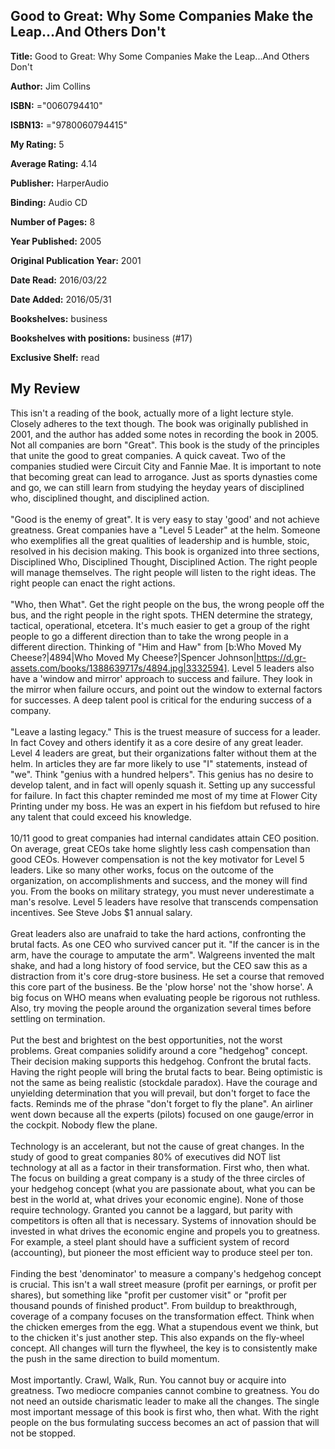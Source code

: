 ## Good to Great: Why Some Companies Make the Leap...And Others Don't

**Title:** Good to Great: Why Some Companies Make the Leap...And Others Don't

**Author:** Jim Collins

**ISBN:** ="0060794410"

**ISBN13:** ="9780060794415"

**My Rating:** 5

**Average Rating:** 4.14

**Publisher:** HarperAudio

**Binding:** Audio CD

**Number of Pages:** 8

**Year Published:** 2005

**Original Publication Year:** 2001

**Date Read:** 2016/03/22

**Date Added:** 2016/05/31

**Bookshelves:** business

**Bookshelves with positions:** business (#17)

**Exclusive Shelf:** read


## My Review

This isn't a reading of the book, actually more of a light lecture style. Closely adheres to the text though. The book was originally published in 2001, and the author has added some notes in recording the book in 2005. Not all companies are born "Great". This book is the study of the principles that unite the good to great companies. A quick caveat. Two of the companies studied were Circuit City and Fannie Mae. It is important to note that becoming great can lead to arrogance. Just as sports dynasties come and go, we can still learn from studying the heyday years of disciplined who, disciplined thought, and disciplined action.<br/><br/>"Good is the enemy of great". It is very easy to stay 'good' and not achieve greatness. Great companies have a "Level 5 Leader" at the helm. Someone who exemplifies all the great qualities of leadership and is humble, stoic, resolved in his decision making. This book is organized into three sections, Disciplined Who, Disciplined Thought, Disciplined Action. The right people will manage themselves. The right people will listen to the right ideas. The right people can enact the right actions.<br/><br/>"Who, then What". Get the right people on the bus, the wrong people off the bus, and the right people in the right spots. THEN determine the strategy, tactical, operational, etcetera. It's much easier to get a group of the right people to go a different direction than to take the wrong people in a different direction. Thinking of "Him and Haw" from [b:Who Moved My Cheese?|4894|Who Moved My Cheese?|Spencer Johnson|https://d.gr-assets.com/books/1388639717s/4894.jpg|3332594]. Level 5 leaders also have a 'window and mirror' approach to success and failure. They look in the mirror when failure occurs, and point out the window to external factors for successes. A deep talent pool is critical for the enduring success of a company.<br/><br/>"Leave a lasting legacy." This is the truest measure of success for a leader. In fact Covey and others identify it as a core desire of any great leader. Level 4 leaders are great, but their organizations falter without them at the helm. In articles they are far more likely to use "I" statements, instead of "we". Think "genius with a hundred helpers". This genius has no desire to develop talent, and in fact will openly squash it. Setting up any successful for failure. In fact this chapter reminded me most of my time at Flower City Printing under my boss. He was an expert in his fiefdom but refused to hire any talent that could exceed his knowledge.<br/><br/>10/11 good to great companies had internal candidates attain CEO position. On average, great CEOs take home slightly less cash compensation than good CEOs. However compensation is not the key motivator for Level 5 leaders. Like so many other works, focus on the outcome of the organization, on accomplishments and success, and the money will find you. From the books on military strategy, you must never underestimate a man's resolve. Level 5 leaders have resolve that transcends compensation incentives. See Steve Jobs $1 annual salary.<br/><br/>Great leaders also are unafraid to take the hard actions, confronting the brutal facts. As one CEO who survived cancer put it. "If the cancer is in the arm, have the courage to amputate the arm". Walgreens invented the malt shake, and had a long history of food service, but the CEO saw this as a distraction from it's core drug-store business. He set a course that removed this core part of the business. Be the 'plow horse' not the 'show horse'. A big focus on WHO means when evaluating people be rigorous not ruthless. Also, try moving the people around the organization several times before settling on termination.<br/><br/>Put the best and brightest on the best opportunities, not the worst problems. Great companies solidify around a core "hedgehog" concept. Their decision making supports this hedgehog. Confront the brutal facts. Having the right people will bring the brutal facts to bear. Being optimistic is not the same as being realistic (stockdale paradox). Have the courage and unyielding determination that you will prevail, but don't forget to face the facts. Reminds me of the phrase "don't forget to fly the plane". An airliner went down because all the experts (pilots) focused on one gauge/error in the cockpit. Nobody flew the plane.<br/><br/>Technology is an accelerant, but not the cause of great changes. In the study of good to great companies 80% of executives did NOT list technology at all as a factor in their transformation. First who, then what. The focus on building a great company is a study of the three circles of your hedgehog concept (what you are passionate about, what you can be best in the world at, what drives your economic engine). None of those require technology. Granted you cannot be a laggard, but parity with competitors is often all that is necessary. Systems of innovation should be invested in what drives the economic engine and propels you to greatness. For example, a steel plant should have a sufficient system of record (accounting), but pioneer the most efficient way to produce steel per ton.<br/><br/>Finding the best 'denominator' to measure a company's hedgehog concept is crucial. This isn't a wall street measure (profit per earnings, or profit per shares), but something like "profit per customer visit" or "profit per thousand pounds of finished product". From buildup to breakthrough, coverage of a company focuses on the transformation effect. Think when the chicken emerges from the egg. What a stupendous event we think, but to the chicken it's just another step. This also expands on the fly-wheel concept. All changes will turn the flywheel, the key is to consistently make the push in the same direction to build momentum.<br/><br/>Most importantly. Crawl, Walk, Run. You cannot buy or acquire into greatness. Two mediocre companies cannot combine to greatness. You do not need an outside charismatic leader to make all the changes. The single most important message of this book is first who, then what. With the right people on the bus formulating success becomes an act of passion that will not be stopped.
